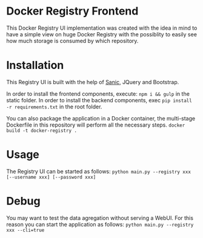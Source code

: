 # Docker Registry Frontend

This Docker Registry UI implementation was created with the idea in mind to have a simple view on huge Docker Registry with the possiblity to easily see how much storage is consumed by which repository.

# Installation

This Registry UI is built with the help of [Sanic](https://github.com/huge-success/sanic), JQuery and Bootstrap.

In order to install the frontend components, execute: ```npm i && gulp``` in the static folder.
In order to install the backend components, exec ```pip install -r requirements.txt``` in the root folder.

You can also package the application in a Docker container, the multi-stage Dockerfile in this repository will perform all the necessary steps. 
```docker build -t docker-registry .```

# Usage

The Registry UI can be started as follows: `python main.py --registry xxx [--username xxx] [--password xxx]`

# Debug

You may want to test the data agregation without serving a WebUI. For this reason you can start the application as follows: `python main.py --registry xxx --cli=true`
